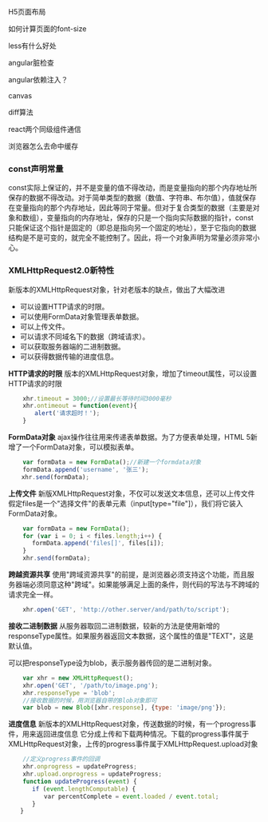 

H5页面布局

如何计算页面的font-size


less有什么好处

angular脏检查

angular依赖注入？

canvas 


diff算法


react两个同级组件通信


浏览器怎么去命中缓存

### const声明常量
const实际上保证的，并不是变量的值不得改动，而是变量指向的那个内存地址所保存的数据不得改动。对于简单类型的数据（数值、字符串、布尔值），值就保存在变量指向的那个内存地址，因此等同于常量。但对于复合类型的数据（主要是对象和数组），变量指向的内存地址，保存的只是一个指向实际数据的指针，const只能保证这个指针是固定的（即总是指向另一个固定的地址），至于它指向的数据结构是不是可变的，就完全不能控制了。因此，将一个对象声明为常量必须非常小心。


### XMLHttpRequest2.0新特性
新版本的XMLHttpRequest对象，针对老版本的缺点，做出了大幅改进
- 可以设置HTTP请求的时限。
- 可以使用FormData对象管理表单数据。
- 可以上传文件。
- 可以请求不同域名下的数据（跨域请求）。
- 可以获取服务器端的二进制数据。
- 可以获得数据传输的进度信息。

**HTTP请求的时限**
版本的XMLHttpRequest对象，增加了timeout属性，可以设置HTTP请求的时限
```javascript
    xhr.timeout = 3000;//设置最长等待时间3000毫秒
    xhr.ontimeout = function(event){
    　　alert('请求超时！');
    }
```
**FormData对象**
ajax操作往往用来传递表单数据。为了方便表单处理，HTML 5新增了一个FormData对象，可以模拟表单。
```javascript
    var formData = new FormData();//新建一个formdata对象
    formData.append('username', '张三');
　  xhr.send(formData);
```
**上传文件**
新版XMLHttpRequest对象，不仅可以发送文本信息，还可以上传文件
假定files是一个"选择文件"的表单元素（input[type="file"]），我们将它装入FormData对象。
```javascript
    var formData = new FormData();
    for (var i = 0; i < files.length;i++) {
　　　　formData.append('files[]', files[i]);
    }
    xhr.send(formData);
```

**跨越资源共享**
使用"跨域资源共享"的前提，是浏览器必须支持这个功能，而且服务器端必须同意这种"跨域"。如果能够满足上面的条件，则代码的写法与不跨域的请求完全一样。
```javascript
    xhr.open('GET', 'http://other.server/and/path/to/script');
```

**接收二进制数据**
从服务器取回二进制数据，较新的方法是使用新增的responseType属性。如果服务器返回文本数据，这个属性的值是"TEXT"，这是默认值。

可以把responseType设为blob，表示服务器传回的是二进制对象。
```javascript
    var xhr = new XMLHttpRequest();
    xhr.open('GET', '/path/to/image.png');
    xhr.responseType = 'blob';
    //接收数据的时候，用浏览器自带的Blob对象即可
    var blob = new Blob([xhr.response], {type: 'image/png'});
```

**进度信息**
新版本的XMLHttpRequest对象，传送数据的时候，有一个progress事件，用来返回进度信息
它分成上传和下载两种情况。下载的progress事件属于XMLHttpRequest对象，上传的progress事件属于XMLHttpRequest.upload对象

```javascript
    //定义progress事件的回调
    xhr.onprogress = updateProgress;
    xhr.upload.onprogress = updateProgress;
    function updateProgress(event) {
　　　　if (event.lengthComputable) {
　　　　　　var percentComplete = event.loaded / event.total;
　　　　}
　　}
```